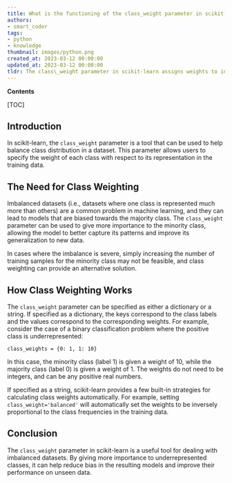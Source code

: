 ```yaml
---
title: What is the functioning of the class_weight parameter in scikit-learn?
authors:
- smart_coder
tags:
- python
- knowledge
thumbnail: images/python.png
created_at: 2023-03-12 00:00:00
updated_at: 2023-03-12 00:00:00
tldr: The class\_weight parameter in scikit-learn assigns weights to individual classes during the training of a model to handle class imbalance.
---
```


**Contents**

[TOC]

## Introduction

In scikit-learn, the `class_weight` parameter is a tool that can be used to help balance class distribution in a dataset. This parameter allows users to specify the weight of each class with respect to its representation in the training data. 

## The Need for Class Weighting

Imbalanced datasets (i.e., datasets where one class is represented much more than others) are a common problem in machine learning, and they can lead to models that are biased towards the majority class. The `class_weight` parameter can be used to give more importance to the minority class, allowing the model to better capture its patterns and improve its generalization to new data.

In cases where the imbalance is severe, simply increasing the number of training samples for the minority class may not be feasible, and class weighting can provide an alternative solution. 

## How Class Weighting Works

The `class_weight` parameter can be specified as either a dictionary or a string. If specified as a dictionary, the keys correspond to the class labels and the values correspond to the corresponding weights. For example, consider the case of a binary classification problem where the positive class is underrepresented:

```
class_weights = {0: 1, 1: 10}
```

In this case, the minority class (label 1) is given a weight of 10, while the majority class (label 0) is given a weight of 1. The weights do not need to be integers, and can be any positive real numbers.

If specified as a string, scikit-learn provides a few built-in strategies for calculating class weights automatically. For example, setting `class_weight='balanced'` will automatically set the weights to be inversely proportional to the class frequencies in the training data. 

## Conclusion

The `class_weight` parameter in scikit-learn is a useful tool for dealing with imbalanced datasets. By giving more importance to underrepresented classes, it can help reduce bias in the resulting models and improve their performance on unseen data.
